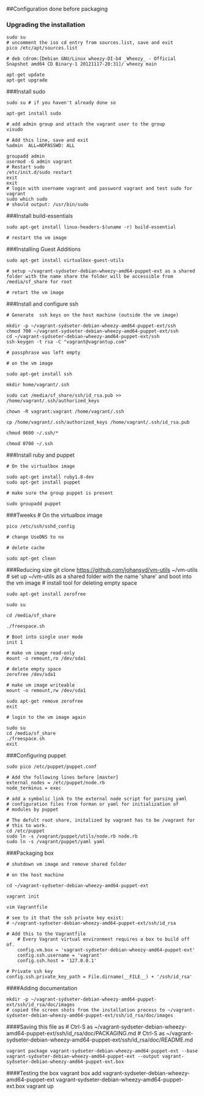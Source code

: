 ##Configuration done before packaging

### Upgrading the installation
    sudo su
    # uncomment the iso cd entry from sources.list, save and exit
    pico /etc/apt/sources.list

    # deb cdrom:[Debian GNU/Linux wheezy-DI-b4 _Wheezy_ - Official Snapshot amd64 CD Binary-1 20121117-20:31]/ wheezy main

    apt-get update
    apt-get upgrade

###Install sudo

    sudo su # if you haven't already done so

    apt-get install sudo

    # add admin group and attach the vagrant user to the group
    visudo

    # Add this line, save and exit
    %admin	ALL=NOPASSWD: ALL

    groupadd admin
    usermod -G admin vagrant
    # Restart sudo
    /etc/init.d/sudo restart
    exit 
    exit
    # login with username vagrant and password vagrant and test sudo for vagrant
    sudo which sudo
    # should output: /usr/bin/sudo

###Install build-essentials

    sudo apt-get install linux-headers-$(uname -r) build-essential

    # restart the vm image

###Installing Guest Additions

    sudo apt-get install virtualbox-guest-utils

    # setup ~/vagrant-sydseter-debian-wheezy-amd64-puppet-ext as a shared folder with the name share the folder will be accessible from /media/sf_share for root

    # retart the vm image

###Install and configure ssh

    # Generate  ssh keys on the host machine (outside the vm image)

    mkdir -p ~/vagrant-sydseter-debian-wheezy-amd64-puppet-ext/ssh
    chmod 700 ~/vagrant-sydseter-debian-wheezy-amd64-puppet-ext/ssh
    cd ~/vagrant-sydseter-debian-wheezy-amd64-puppet-ext/ssh
    ssh-keygen -t rsa -C "vagrant@vagrantup.com"

    # passphrase was left empty

    # on the vm image

    sudo apt-get install ssh

    mkdir home/vagrant/.ssh

    sudo cat /media/sf_share/ssh/id_rsa.pub >> /home/vagrant/.ssh/authorized_keys

    chown -R vagrant:vagrant /home/vagrant/.ssh

    cp /home/vagrant/.ssh/authorized_keys /home/vagrant/.ssh/id_rsa.pub

    chmod 0600 ~/.ssh/*

    chmod 0700 ~/.ssh

###Install ruby and puppet

    # On the virtualbox image

    sudo apt-get install ruby1.8-dev
    sudo apt-get install puppet

    # make sure the group puppet is present

    sudo groupadd puppet

###Tweeks
    # On the virtualbox image

    pico /etc/ssh/sshd_config

    # change UseDNS to no

    # delete cache

    sudo apt-get clean
###Reducing size
    git clone https://github.com/johansyd/vm-utils ~/vm-utils
    # set up ~/vm-utils as a shared folder with the name 'share' and boot into the vm image
    # install tool for deleting empty space

    sudo apt-get install zerofree

    sudo su

    cd /media/sf_share
    
    ./freespace.sh
    
    # Boot into single user mode
    init 1

    # make vm image read-only
    mount -o remount,ro /dev/sda1
    
    # delete empty space
    zerofree /dev/sda1

    # make vm image writeable
    mount -o remount,rw /dev/sda1
    
    sudo apt-get remove zerofree
    exit
    
    # login to the vm image again

    sudo su
    cd /media/sf_share
    ./freespace.sh
    exit

###Configuring puppet

    sudo pico /etc/puppet/puppet.conf

    # Add the following lines before [master]
    external_nodes = /etc/puppet/node.rb
    node_terminus = exec

    # add a symbolic link to the external node script for parsing yaml 
    # configuration files from forman or yaml for initialization of 
    # modules by puppet

    # The defult root share, initalized by vagrant has to be /vagrant for
    # this to work.
    cd /etc/puppet
    sudo ln -s /vagrant/puppet/utils/node.rb node.rb
    sudo ln -s /vagrant/puppet/yaml yaml

###Packaging box

    # shutdown vm image and remove shared folder

    # on the host machine

    cd ~/vagrant-sydseter-debian-wheezy-amd64-puppet-ext

    vagrant init

    vim Vagrantfile

    # see to it that the ssh private key exist:
    # ~/vagrant-sydseter-debian-wheezy-amd64-puppet-ext/ssh/id_rsa

    # Add this to the Vagrantfile
        # Every Vagrant virtual environment requires a box to build off of.
        config.vm.box = 'vagrant-sydseter-debian-wheezy-amd64-puppet-ext'
        config.ssh.username = 'vagrant'
        config.ssh.host = '127.0.0.1'

    # Private ssh key
    config.ssh.private_key_path = File.dirname(__FILE__) + '/ssh/id_rsa'

####Adding documentation

    mkdir -p ~/vagrant-sydseter-debian-wheezy-amd64-puppet-ext/ssh/id_rsa/doc/images
    # copied the screen shots from the installation process to ~/vagrant-sydseter-debian-wheezy-amd64-puppet-ext/ssh/id_rsa/doc/images

####Saving this file as
    # Ctrl-S as ~/vagrant-sydseter-debian-wheezy-amd64-puppet-ext/ssh/id_rsa/doc/PACKAGING.md
    # Ctrl-S as ~/vagrant-sydseter-debian-wheezy-amd64-puppet-ext/ssh/id_rsa/doc/README.md

    vagrant package vagrant-sydseter-debian-wheezy-amd64-puppet-ext --base vagrant-sydseter-debian-wheezy-amd64-puppet-ext --output vagrant-sydseter-debian-wheezy-amd64-puppet-ext.box

####Testing the box
    vagrant box add vagrant-sydseter-debian-wheezy-amd64-puppet-ext vagrant-sydseter-debian-wheezy-amd64-puppet-ext.box
    vagrant up
